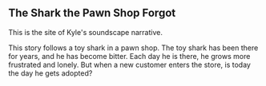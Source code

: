## The Shark the Pawn Shop Forgot

This is the site of Kyle's soundscape narrative.

This story follows a toy shark in a pawn shop. The toy shark has been there for years, and he has become bitter. Each day he is there, he grows more frustrated and lonely. But when a new customer enters the store, is today the day he gets adopted?
